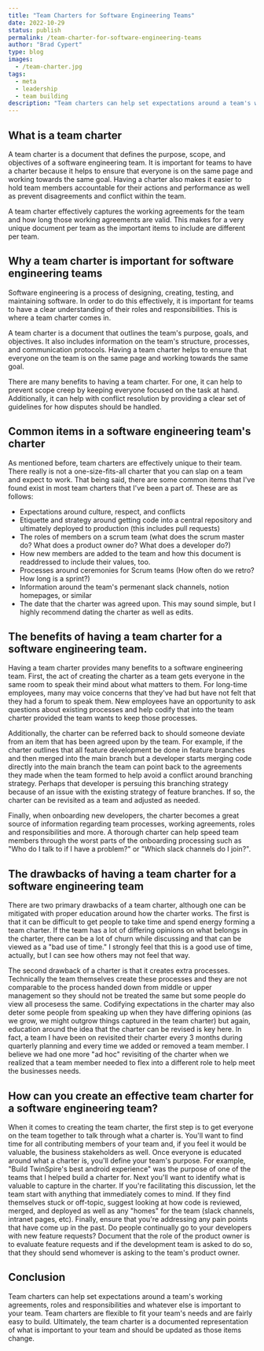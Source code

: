 ```yaml
---
title: "Team Charters for Software Engineering Teams"
date: 2022-10-29
status: publish
permalink: /team-charter-for-software-engineering-teams
author: "Brad Cypert"
type: blog
images:
  - /team-charter.jpg
tags:
  - meta
  - leadership
  - team building
description: "Team charters can help set expectations around a team's working agreements, roles and responsibilities and whatever else is important to your team. Team charters are flexible to fit your team's needs and are fairly easy to build. Ultimately, the team charter is a documented representation of what is important to your team and should be updated as those items change."
---
```


## What is a team charter

A team charter is a document that defines the purpose, scope, and objectives of a software engineering team. It is important for teams to have a charter because it helps to ensure that everyone is on the same page and working towards the same goal. Having a charter also makes it easier to hold team members accountable for their actions and performance as well as prevent disagreements and conflict within the team.

A team charter effectively captures the working agreements for the team and how long those working agreements are valid. This makes for a very unique document per team as the important items to include are different per team.

## Why a team charter is important for software engineering teams

Software engineering is a process of designing, creating, testing, and maintaining software. In order to do this effectively, it is important for teams to have a clear understanding of their roles and responsibilities. This is where a team charter comes in.

A team charter is a document that outlines the team's purpose, goals, and objectives. It also includes information on the team's structure, processes, and communication protocols. Having a team charter helps to ensure that everyone on the team is on the same page and working towards the same goal.

There are many benefits to having a team charter. For one, it can help to prevent scope creep by keeping everyone focused on the task at hand. Additionally, it can help with conflict resolution by providing a clear set of guidelines for how disputes should be handled.

## Common items in a software engineering team's charter

As mentioned before, team charters are effectively unique to their team. There really is not a one-size-fits-all charter that you can slap on a team and expect to work. That being said, there are some common items that I've found exist in most team charters that I've been a part of. These are as follows:

- Expectations around culture, respect, and conflicts
- Etiquette and strategy around getting code into a central repository and ultimately deployed to production (this includes pull requests)
- The roles of members on a scrum team (what does the scrum master do? What does a product owner do? What does a developer do?)
- How new members are added to the team and how this document is readdressed to include their values, too.
- Processes around ceremonies for Scrum teams (How often do we retro? How long is a sprint?)
- Information around the team's permenant slack channels, notion homepages, or similar
- The date that the charter was agreed upon. This may sound simple, but I highly recommend dating the charter as well as edits.

## The benefits of having a team charter for a software engineering team.

Having a team charter provides many benefits to a software engineering team. First, the act of creating the charter as a team gets everyone in the same room to speak their mind about what matters to them. For long-time employees, many may voice concerns that they've had but have not felt that they had a forum to speak them. New employees have an opportunity to ask questions about existing processes and help codify that into the team charter provided the team wants to keep those processes.

Additionally, the charter can be referred back to should someone deviate from an item that has been agreed upon by the team. For example, if the charter outlines that all feature development be done in feature branches and then merged into the main branch but a developer starts merging code directly into the main branch the team can point back to the agreements they made when the team formed to help avoid a conflict around branching strategy. Perhaps that developer is persuing this branching strategy because of an issue with the existing strategy of feature branches. If so, the charter can be revisited as a team and adjusted as needed.

Finally, when onboarding new developers, the charter becomes a great source of information regarding team processes, working agreements, roles and responsibilities and more. A thorough charter can help speed team members through the worst parts of the onboarding processing such as "Who do I talk to if I have a problem?" or "Which slack channels do I join?".


## The drawbacks of having a team charter for a software engineering team

There are two primary drawbacks of a team charter, although one can be mitigated with proper education around how the charter works. The first is that it can be difficult to get people to take time and spend energy forming a team charter. If the team has a lot of differing opinions on what belongs in the charter, there can be a lot of churn while discussing and that can be viewed as a "bad use of time." I strongly feel that this is a good use of time, actually, but I can see how others may not feel that way.

The second drawback of a charter is that it creates extra processes. Technically the team themselves create these processes and they are not comparable to the process handed down from middle or upper management so they should not be treated the same but some people do view all procesess the same. Codifying expectations in the charter may also deter some people from speaking up when they have differing opinions (as we grow, we might outgrow things captured in the team charter) but again, education around the idea that the charter can be revised is key here. In fact, a team I have been on revisited their charter every 3 months during quarterly planning and every time we added or removed a team member. I believe we had one more "ad hoc" revisiting of the charter when we realized that a team member needed to flex into a different role to help meet the businesses needs. 

## How can you create an effective team charter for a software engineering team?

When it comes to creating the team charter, the first step is to get everyone on the team together to talk through what a charter is. You'll want to find time for all contributing members of your team and, if you feel it would be valuable, the business stakeholders as well. Once everyone is educated around what a charter is, you'll define your team's purpose. For example, "Build TwinSpire's best android experience" was the purpose of one of the teams that I helped build a charter for. Next you'll want to identify what is valuable to capture in the charter. If you're facilitating this discussion, let the team start with anything that immediately comes to mind. If they find themselves stuck or off-topic, suggest looking at how code is reviewed, merged, and deployed as well as any "homes" for the team (slack channels, intranet pages, etc). Finally, ensure that you're addressing any pain points that have come up in the past. Do people continually go to your developers with new feature requests? Document that the role of the product owner is to evaluate feature requests and if the development team is asked to do so, that they should send whomever is asking to the team's product owner.

## Conclusion

Team charters can help set expectations around a team's working agreements, roles and responsibilities and whatever else is important to your team. Team charters are flexible to fit your team's needs and are fairly easy to build. Ultimately, the team charter is a documented representation of what is important to your team and should be updated as those items change.